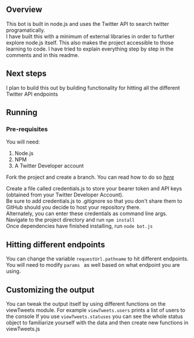 ## Overview 

This bot is built in node.js and uses the Twitter API to search twitter programatically. </br>
I have built this with a minimum of external libraries in order to further explore node.js itself.
This also makes the project accessible to those learning to code. I have tried to explain everything step by step in the comments and in this readme. 

## Next steps
I plan to build this out by building functionality for hitting all the different Twitter API endpoints


## Running 

### Pre-requisites
You will need: </br>
1. Node.js
2. NPM
3. A Twitter Developer account


Fork the project and create a branch. You can read how to do so *[here](https://docs.github.com/en/github/collaborating-with-pull-requests/proposing-changes-to-your-work-with-pull-requests/creating-and-deleting-branches-within-your-repository)* </br>

Create a file called credentials.js to store your bearer token and API keys (obtained from your Twitter Developer Account). 
</br>Be sure to add credentials.js to .gitignore so that you don't share them to GitHub should you decide to host your repository there.</br>
Alternately, you can enter these credentials as command line args.
</br>
Navigate to the project directory and run <code>npm install</code> </br>
Once dependencies have finished installing, run <code>node bot.js</code>
</br>

## Hitting different endpoints
You can change the variable <code>requestUrl.pathname</code> to hit different endpoints.
You will need to modify <code>params </code> as well based on what endpoint you are using.


## Customizing the output
You can tweak the output itself by using different functions on the viewTweets module.
For example <code>viewTweets.users</code> prints a list of users to the console
If you use <code>viewTweets.statuses</code> you can see the whole status object to familiarize yourself with the data and then create new functions in viewTweets.js




